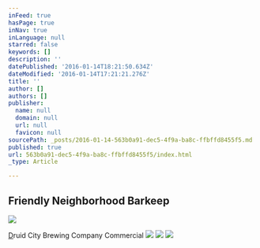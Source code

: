 ```yaml
---
inFeed: true
hasPage: true
inNav: true
inLanguage: null
starred: false
keywords: []
description: ''
datePublished: '2016-01-14T18:21:50.634Z'
dateModified: '2016-01-14T17:21:21.276Z'
title: ''
author: []
authors: []
publisher:
  name: null
  domain: null
  url: null
  favicon: null
sourcePath: _posts/2016-01-14-563b0a91-dec5-4f9a-ba8c-ffbffd8455f5.md
published: true
url: 563b0a91-dec5-4f9a-ba8c-ffbffd8455f5/index.html
_type: Article

---
```

## Friendly Neighborhood Barkeep
![](https://the-grid-user-content.s3-us-west-2.amazonaws.com/d0e39798-27a2-4d0d-8a52-a768248f3602.jpg)

[D][0]ruid City Brewing Company Commercial
![](https://the-grid-user-content.s3-us-west-2.amazonaws.com/2169f760-f64d-4106-beac-0a35efb2a5ca.jpg)
![](https://the-grid-user-content.s3-us-west-2.amazonaws.com/f70caa3b-1326-4082-8d4c-35b1ed673cf2.jpg)
![](https://the-grid-user-content.s3-us-west-2.amazonaws.com/e03d9dcb-2748-4782-82f5-9d9a87a087f8.jpg)

[0]: https://www.youtube.com/watch?v=Oiw5IB4DhQQ